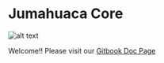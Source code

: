 # Jumahuaca Core
![alt text](https://jumahuaca.github.io/resources/img/logo-j.png)

Welcome!! Please visit our [Gitbook Doc Page](https://jumahuaca-docs.gitbook.io/project/)
